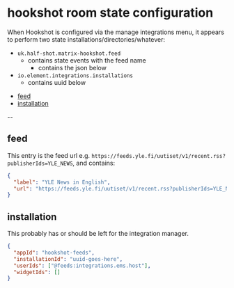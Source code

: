 # hookshot room state configuration

When Hookshot is configured via the manage integrations menu, it appears to
perform two state installations/directories/whatever:

- `uk.half-shot.matrix-hookshot.feed`
  - contains state events with the feed name
    - contains the json below
- `io.element.integrations.installations`
  - contains uuid below

<!-- START doctoc generated TOC please keep comment here to allow auto update -->
<!-- DON'T EDIT THIS SECTION, INSTEAD RE-RUN doctoc TO UPDATE -->

- [feed](#feed)
- [installation](#installation)

<!-- END doctoc generated TOC please keep comment here to allow auto update -->

--

## feed

This entry is the feed url e.g.
`https://feeds.yle.fi/uutiset/v1/recent.rss?publisherIds=YLE_NEWS`, and
contains:

```json
{
  "label": "YLE News in English",
  "url": "https://feeds.yle.fi/uutiset/v1/recent.rss?publisherIds=YLE_NEWS"
}
```

## installation

This probably has or should be left for the integration manager.

```json
{
  "appId": "hookshot-feeds",
  "installationId": "uuid-goes-here",
  "userIds": ["@feeds:integrations.ems.host"],
  "widgetIds": []
}
```
